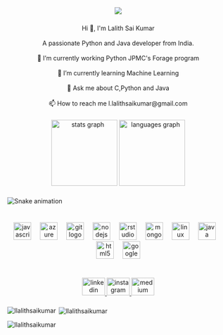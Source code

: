 <div align="center">
  <img src="https://profile-counter.glitch.me/Llalithsaikumar/count.svg?"  />
</div>

###

<p align="center">Hi 👋, I'm Lalith Sai Kumar<br><br>A passionate Python and Java developer from India.<br><br>🔭 I’m currently working Python JPMC's Forage program<br><br>🌱 I’m currently learning Machine Learning<br><br>💬 Ask me about C,Python and Java<br><br>📫 How to reach me l.lalithsaikumar@gmail.com</p>

###

<div align="center">
  <img src="https://github-readme-stats.vercel.app/api?username=Llalithsaikumar&hide_title=false&hide_rank=false&show_icons=true&include_all_commits=true&count_private=true&disable_animations=false&theme=dracula&locale=en&hide_border=false&order=1" height="150" alt="stats graph"  />
  <img src="https://github-readme-stats.vercel.app/api/top-langs?username=Llalithsaikumar&locale=en&hide_title=false&layout=compact&card_width=320&langs_count=5&theme=dracula&hide_border=false&order=2" height="150" alt="languages graph"  />
</div>

###

<img src="https://raw.githubusercontent.com/Llalithsaikumar/Llalithsaikumar/output/snake.svg" alt="Snake animation" />

###

<br clear="both">

<div align="center">
  <img src="https://cdn.jsdelivr.net/gh/devicons/devicon/icons/javascript/javascript-original.svg" height="40" alt="javascript logo"  />
  <img width="12" />
  <img src="https://cdn.jsdelivr.net/gh/devicons/devicon/icons/azure/azure-original.svg" height="40" alt="azure logo"  />
  <img width="12" />
  <img src="https://cdn.jsdelivr.net/gh/devicons/devicon/icons/git/git-original.svg" height="40" alt="git logo"  />
  <img width="12" />
  <img src="https://cdn.jsdelivr.net/gh/devicons/devicon/icons/nodejs/nodejs-original.svg" height="40" alt="nodejs logo"  />
  <img width="12" />
  <img src="https://cdn.jsdelivr.net/gh/devicons/devicon/icons/rstudio/rstudio-original.svg" height="40" alt="rstudio logo"  />
  <img width="12" />
  <img src="https://cdn.jsdelivr.net/gh/devicons/devicon/icons/mongodb/mongodb-original.svg" height="40" alt="mongodb logo"  />
  <img width="12" />
  <img src="https://cdn.jsdelivr.net/gh/devicons/devicon/icons/linux/linux-original.svg" height="40" alt="linux logo"  />
  <img width="12" />
  <img src="https://cdn.jsdelivr.net/gh/devicons/devicon/icons/java/java-original.svg" height="40" alt="java logo"  />
  <img width="12" />
  <img src="https://cdn.jsdelivr.net/gh/devicons/devicon/icons/html5/html5-original.svg" height="40" alt="html5 logo"  />
  <img width="12" />
  <img src="https://cdn.jsdelivr.net/gh/devicons/devicon/icons/googlecloud/googlecloud-original.svg" height="40" alt="googlecloud logo"  />
</div>

###

<br clear="both">

<div align="center">
  <a href="https://www.linkedin.com/in/lekkala-lalith-sai-kumar-33a5a0162/" target="_blank">
    <img src="https://raw.githubusercontent.com/maurodesouza/profile-readme-generator/master/src/assets/icons/social/linkedin/default.svg" width="52" height="40" alt="linkedin logo"  />
  </a>
  <a href="https://www.instagram.com/l.lalithsaikumar/" target="_blank">
    <img src="https://raw.githubusercontent.com/maurodesouza/profile-readme-generator/master/src/assets/icons/social/instagram/default.svg" width="52" height="40" alt="instagram logo"  />
  </a>
  <a href="https://medium.com/@lalithsaikumar.office" target="_blank">
    <img src="https://raw.githubusercontent.com/maurodesouza/profile-readme-generator/master/src/assets/icons/social/medium/default.svg" width="52" height="40" alt="medium logo"  />
  </a>
</div>

###

<p><img align="left" src="https://github-readme-stats.vercel.app/api/top-langs?username=llalithsaikumar&show_icons=true&locale=en&layout=compact" alt="llalithsaikumar" /></p>

<p>&nbsp;<img align="center" src="https://github-readme-stats.vercel.app/api?username=llalithsaikumar&show_icons=true&locale=en" alt="llalithsaikumar" /></p>

<p><img align="center" src="https://github-readme-streak-stats.herokuapp.com/?user=llalithsaikumar&" alt="llalithsaikumar" /></p>
